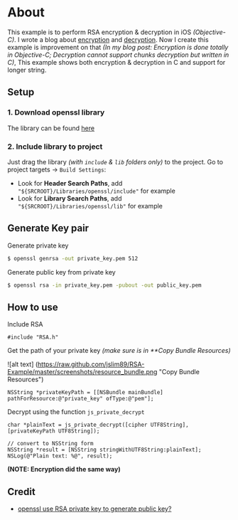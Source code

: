 # About
This example is to perform RSA encryption & decryption in iOS _(Objective-C)_. I wrote a blog about [encryption](http://jslim.net/blog/2013/01/05/rsa-encryption-in-ios-and-decrypt-it-using-php/) and [decryption](http://jslim.net/blog/2013/06/24/rsa-decryption-on-ios/). Now I create this example is improvement on that _(In my blog post: Encryption is done totally in Objective-C; Decryption cannot support chunks decryption but written in C)_, This example shows both encryption & decryption in C and support for longer string.

## Setup

### 1. Download openssl library

The library can be found [here](https://github.com/st3fan/ios-openssl)

### 2. Include library to project

Just drag the library _(with `include` & `lib` folders only)_ to the project. Go to project targets -> `Build Settings`:

* Look for **Header Search Paths**, add `"${SRCROOT}/Libraries/openssl/include"` for example
* Look for **Library Search Paths**, add `"${SRCROOT}/Libraries/openssl/lib"` for example

## Generate Key pair

Generate private key
```sh
$ openssl genrsa -out private_key.pem 512
```

Generate public key from private key
```sh
$ openssl rsa -in private_key.pem -pubout -out public_key.pem
```

## How to use

Include RSA
```obj-c
#include "RSA.h"
```

Get the path of your private key _(make sure is in **Copy Bundle Resources)_

![alt text] (https://raw.github.com/jslim89/RSA-Example/master/screenshots/resource_bundle.png "Copy Bundle Resources")  

```obj-c
NSString *privateKeyPath = [[NSBundle mainBundle] pathForResource:@"private_key" ofType:@"pem"];
```

Decrypt using the function `js_private_decrypt`
```obj-c
char *plainText = js_private_decrypt([cipher UTF8String], [privateKeyPath UTF8String]);

// convert to NSString form
NSString *result = [NSString stringWithUTF8String:plainText];
NSLog(@"Plain text: %@", result);
```

**(NOTE: Encryption did the same way)**

## Credit

* [openssl use RSA private key to generate public key?](http://stackoverflow.com/questions/5244129/openssl-use-rsa-private-key-to-generate-public-key/5246045#5246045)
